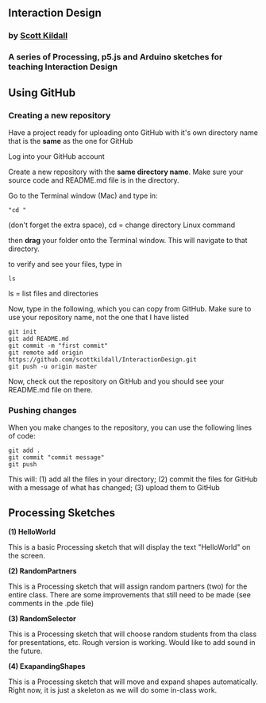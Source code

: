 ## Interaction Design

###  by [Scott Kildall](www.kildall.com)


### A series of Processing, p5.js and Arduino sketches for teaching Interaction Design


## Using GitHub
### Creating a new repository

Have a project ready for uploading onto GitHub with it's own directory name that is the **same** as the one for GitHub

Log into your GitHub account

Create a new repository with the **same directory name**. Make sure your source code and README.md file is in the directory.

Go to the Terminal window (Mac) and type in:

	"cd "
(don't forget the extra space), cd = change directory Linux command

then **drag** your folder onto the Terminal window. This will navigate to that directory.

to verify and see your files, type in
	
	ls


ls = list files and directories


Now, type in the following, which you can copy from GitHub. Make sure to use your repository name, not the one that I have listed


	git init
	git add README.md
	git commit -m "first commit"
	git remote add origin https://github.com/scottkildall/InteractionDesign.git
	git push -u origin master
	
	

Now, check out the repository on GitHub and you should see your README.md file on there. 

### Pushing changes

When you make changes to the repository, you can use the following lines of code:

	git add .
	git commit "commit message"
	git push

This will:
(1) add all the files in your directory; (2) commit the files for GitHub with a message of what has changed; (3) upload them to GitHub

## Processing Sketches

**(1) HelloWorld**

This is a basic Processing sketch that will display the text "HelloWorld" on the screen. 

**(2) RandomPartners**

This is a Processing sketch that will assign random partners (two) for the entire class. There are some  improvements that still need to be made (see comments in the .pde file)

**(3) RandomSelector**

This is a Processing sketch that will choose random students from tha class for presentations, etc. Rough version is working. Would like to add sound in the future.

**(4) ExapandingShapes**

This is a Processing sketch that will move and expand shapes automatically. Right now, it is just a skeleton as we will do some in-class work.
